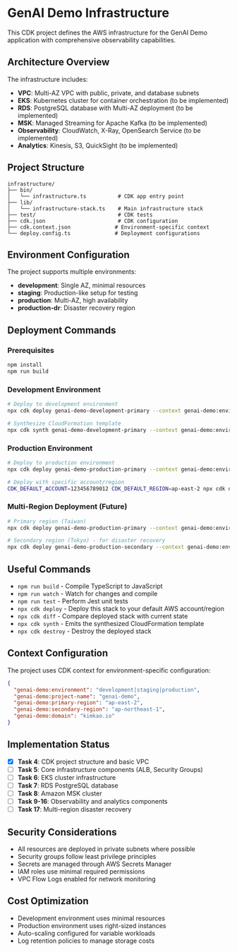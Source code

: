 # GenAI Demo Infrastructure

This CDK project defines the AWS infrastructure for the GenAI Demo application with comprehensive observability capabilities.

## Architecture Overview

The infrastructure includes:

- **VPC**: Multi-AZ VPC with public, private, and database subnets
- **EKS**: Kubernetes cluster for container orchestration (to be implemented)
- **RDS**: PostgreSQL database with Multi-AZ deployment (to be implemented)
- **MSK**: Managed Streaming for Apache Kafka (to be implemented)
- **Observability**: CloudWatch, X-Ray, OpenSearch Service (to be implemented)
- **Analytics**: Kinesis, S3, QuickSight (to be implemented)

## Project Structure

```
infrastructure/
├── bin/
│   └── infrastructure.ts          # CDK app entry point
├── lib/
│   └── infrastructure-stack.ts    # Main infrastructure stack
├── test/                          # CDK tests
├── cdk.json                       # CDK configuration
├── cdk.context.json              # Environment-specific context
└── deploy.config.ts              # Deployment configurations
```

## Environment Configuration

The project supports multiple environments:

- **development**: Single AZ, minimal resources
- **staging**: Production-like setup for testing
- **production**: Multi-AZ, high availability
- **production-dr**: Disaster recovery region

## Deployment Commands

### Prerequisites

```bash
npm install
npm run build
```

### Development Environment

```bash
# Deploy to development environment
npx cdk deploy genai-demo-development-primary --context genai-demo:environment=development

# Synthesize CloudFormation template
npx cdk synth genai-demo-development-primary --context genai-demo:environment=development
```

### Production Environment

```bash
# Deploy to production environment
npx cdk deploy genai-demo-production-primary --context genai-demo:environment=production

# Deploy with specific account/region
CDK_DEFAULT_ACCOUNT=123456789012 CDK_DEFAULT_REGION=ap-east-2 npx cdk deploy genai-demo-production-primary --context genai-demo:environment=production
```

### Multi-Region Deployment (Future)

```bash
# Primary region (Taiwan)
npx cdk deploy genai-demo-production-primary --context genai-demo:environment=production

# Secondary region (Tokyo) - for disaster recovery
npx cdk deploy genai-demo-production-secondary --context genai-demo:environment=production-dr
```

## Useful Commands

- `npm run build`   - Compile TypeScript to JavaScript
- `npm run watch`   - Watch for changes and compile
- `npm run test`    - Perform Jest unit tests
- `npx cdk deploy`  - Deploy this stack to your default AWS account/region
- `npx cdk diff`    - Compare deployed stack with current state
- `npx cdk synth`   - Emits the synthesized CloudFormation template
- `npx cdk destroy` - Destroy the deployed stack

## Context Configuration

The project uses CDK context for environment-specific configuration:

```json
{
  "genai-demo:environment": "development|staging|production",
  "genai-demo:project-name": "genai-demo",
  "genai-demo:primary-region": "ap-east-2",
  "genai-demo:secondary-region": "ap-northeast-1",
  "genai-demo:domain": "kimkao.io"
}
```

## Implementation Status

- [x] **Task 4**: CDK project structure and basic VPC
- [ ] **Task 5**: Core infrastructure components (ALB, Security Groups)
- [ ] **Task 6**: EKS cluster infrastructure
- [ ] **Task 7**: RDS PostgreSQL database
- [ ] **Task 8**: Amazon MSK cluster
- [ ] **Task 9-16**: Observability and analytics components
- [ ] **Task 17**: Multi-region disaster recovery

## Security Considerations

- All resources are deployed in private subnets where possible
- Security groups follow least privilege principles
- Secrets are managed through AWS Secrets Manager
- IAM roles use minimal required permissions
- VPC Flow Logs enabled for network monitoring

## Cost Optimization

- Development environment uses minimal resources
- Production environment uses right-sized instances
- Auto-scaling configured for variable workloads
- Log retention policies to manage storage costs
